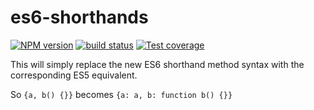 
# es6-shorthands

[![NPM version][npm-image]][npm-url]
[![build status][travis-image]][travis-url]
[![Test coverage][coveralls-image]][coveralls-url]

This will simply replace the new ES6 shorthand method syntax with the
corresponding ES5 equivalent.

So `{a, b() {}}` becomes `{a: a, b: function b() {}}`


[npm-image]: https://img.shields.io/npm/v/es6-shorthands.svg?style=flat
[npm-url]: https://npmjs.org/package/es6-shorthands
[travis-image]: https://img.shields.io/travis/polyfills/es6-shorthands.svg?style=flat
[travis-url]: https://travis-ci.org/polyfills/es6-shorthands
[coveralls-image]: https://img.shields.io/coveralls/polyfills/es6-shorthands.svg?style=flat
[coveralls-url]: https://coveralls.io/r/polyfills/es6-shorthands?branch=master

